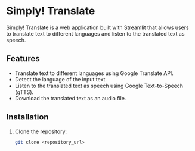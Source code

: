 # Simply! Translate

Simply! Translate is a web application built with Streamlit that allows users to translate text to different languages and listen to the translated text as speech.

## Features

- Translate text to different languages using Google Translate API.
- Detect the language of the input text.
- Listen to the translated text as speech using Google Text-to-Speech (gTTS).
- Download the translated text as an audio file.

## Installation

1. Clone the repository:

   ```bash
   git clone <repository_url>
